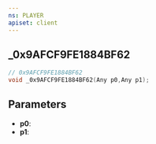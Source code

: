```yaml
---
ns: PLAYER
apiset: client
---
```

## _0x9AFCF9FE1884BF62

```c
// 0x9AFCF9FE1884BF62
void _0x9AFCF9FE1884BF62(Any p0,Any p1);
```


## Parameters
* **p0**:
* **p1**: